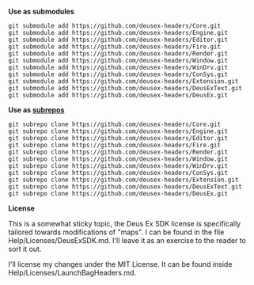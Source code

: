 **Use as submodules**

	git submodule add https://github.com/deusex-headers/Core.git
	git submodule add https://github.com/deusex-headers/Engine.git
	git submodule add https://github.com/deusex-headers/Editor.git
	git submodule add https://github.com/deusex-headers/Fire.git
	git submodule add https://github.com/deusex-headers/Render.git
	git submodule add https://github.com/deusex-headers/Window.git
	git submodule add https://github.com/deusex-headers/WinDrv.git
	git submodule add https://github.com/deusex-headers/ConSys.git
	git submodule add https://github.com/deusex-headers/Extension.git
	git submodule add https://github.com/deusex-headers/DeusExText.git
	git submodule add https://github.com/deusex-headers/DeusEx.git


**Use as [subrepos](https://github.com/ingydotnet/git-subrepo/)**

	git subrepo clone https://github.com/deusex-headers/Core.git
	git subrepo clone https://github.com/deusex-headers/Engine.git
	git subrepo clone https://github.com/deusex-headers/Editor.git
	git subrepo clone https://github.com/deusex-headers/Fire.git
	git subrepo clone https://github.com/deusex-headers/Render.git
	git subrepo clone https://github.com/deusex-headers/Window.git
	git subrepo clone https://github.com/deusex-headers/WinDrv.git
	git subrepo clone https://github.com/deusex-headers/ConSys.git
	git subrepo clone https://github.com/deusex-headers/Extension.git
	git subrepo clone https://github.com/deusex-headers/DeusExText.git
	git subrepo clone https://github.com/deusex-headers/DeusEx.git

**License**

This is a somewhat sticky topic, the Deus Ex SDK license is specifically tailored towards modifications of "maps". I can be found in the file Help/Licenses/DeusExSDK.md. I'll leave it as an exercise to the reader to sort it out.

I'll license my changes under the MIT License. It can be found inside Help/Licenses/LaunchBagHeaders.md.
